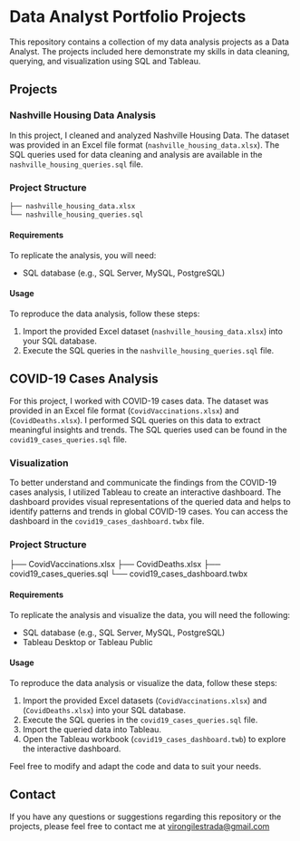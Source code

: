 # Data Analyst Portfolio Projects

This repository contains a collection of my data analysis projects as a Data Analyst. The projects included here demonstrate my skills in data cleaning, querying, and visualization using SQL and Tableau.

## Projects

### Nashville Housing Data Analysis

In this project, I cleaned and analyzed Nashville Housing Data. The dataset was provided in an Excel file format (`nashville_housing_data.xlsx`). The SQL queries used for data cleaning and analysis are available in the `nashville_housing_queries.sql` file.

### Project Structure
```bash
├── nashville_housing_data.xlsx
└── nashville_housing_queries.sql
```
#### Requirements

To replicate the analysis, you will need:

- SQL database (e.g., SQL Server, MySQL, PostgreSQL)

#### Usage

To reproduce the data analysis, follow these steps:

1. Import the provided Excel dataset (`nashville_housing_data.xlsx`) into your SQL database.
2. Execute the SQL queries in the `nashville_housing_queries.sql` file.

## COVID-19 Cases Analysis

For this project, I worked with COVID-19 cases data. The dataset was provided in an Excel file format (`CovidVaccinations.xlsx`) and (`CovidDeaths.xlsx`). I performed SQL queries on this data to extract meaningful insights and trends. The SQL queries used can be found in the `covid19_cases_queries.sql` file.

### Visualization

To better understand and communicate the findings from the COVID-19 cases analysis, I utilized Tableau to create an interactive dashboard. The dashboard provides visual representations of the queried data and helps to identify patterns and trends in global COVID-19 cases. You can access the dashboard in the `covid19_cases_dashboard.twbx` file.

### Project Structure
├── CovidVaccinations.xlsx
├── CovidDeaths.xlsx
├── covid19_cases_queries.sql
└── covid19_cases_dashboard.twbx

#### Requirements

To replicate the analysis and visualize the data, you will need the following:

- SQL database (e.g., SQL Server, MySQL, PostgreSQL)
- Tableau Desktop or Tableau Public

#### Usage

To reproduce the data analysis or visualize the data, follow these steps:

1. Import the provided Excel datasets (`CovidVaccinations.xlsx`) and (`CovidDeaths.xlsx`) into your SQL database.
2. Execute the SQL queries in the `covid19_cases_queries.sql` file.
3. Import the queried data into Tableau.
4. Open the Tableau workbook (`covid19_cases_dashboard.twb`) to explore the interactive dashboard.

Feel free to modify and adapt the code and data to suit your needs.

## Contact

If you have any questions or suggestions regarding this repository or the projects, please feel free to contact me at virongilestrada@gmail.com
